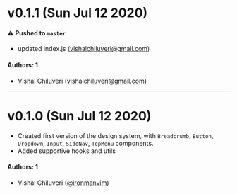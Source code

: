 # v0.1.1 (Sun Jul 12 2020)

#### ⚠️ Pushed to `master`

- updated index.js (vishalchiluveri@gmail.com)

#### Authors: 1

- Vishal Chiluveri (vishalchiluveri@gmail.com)

---

# v0.1.0 (Sun Jul 12 2020)

- Created first version of the design system, with `Breadcrumb`, `Button`, `Dropdown`, `Input`, `SideNav`, `TopMenu` components.
- Added supportive hooks and utils

#### Authors: 1
- Vishal Chiluveri ([@ironmanvim](https://github.com/ironmanvim))